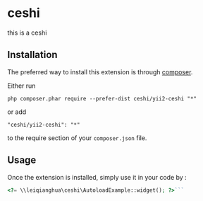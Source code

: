 ceshi
=====
this is a ceshi

Installation
------------

The preferred way to install this extension is through [composer](http://getcomposer.org/download/).

Either run

```
php composer.phar require --prefer-dist ceshi/yii2-ceshi "*"
```

or add

```
"ceshi/yii2-ceshi": "*"
```

to the require section of your `composer.json` file.


Usage
-----

Once the extension is installed, simply use it in your code by  :

```php
<?= \\leiqianghua\ceshi\AutoloadExample::widget(); ?>```